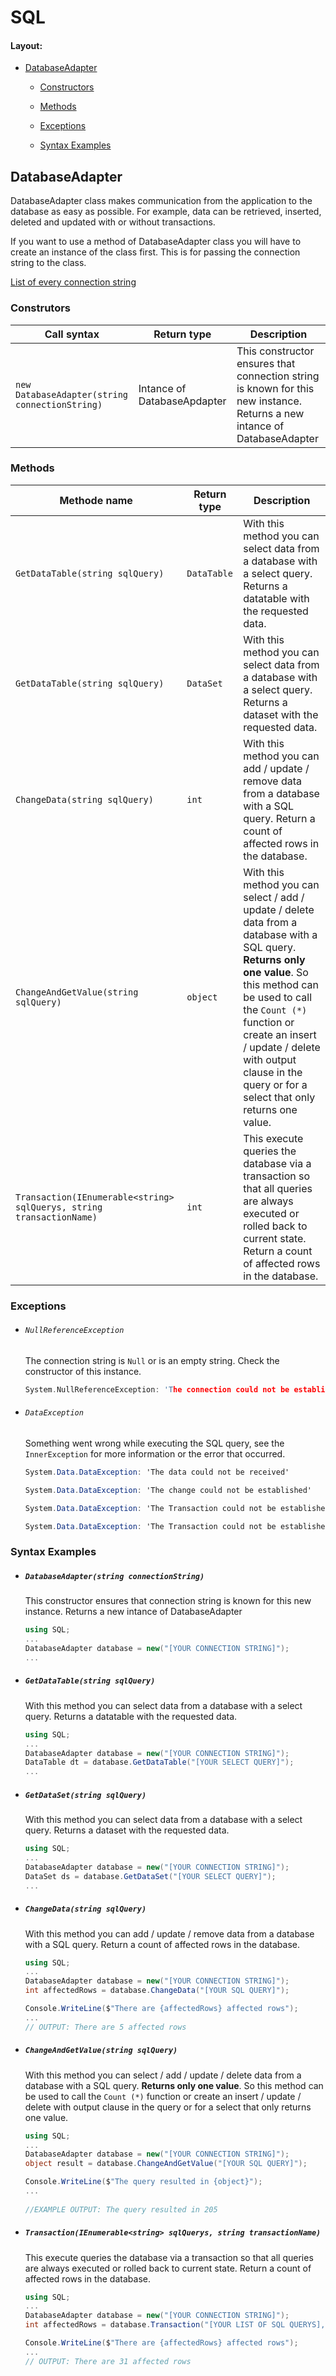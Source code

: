 # SQL

#### Layout:

- [DatabaseAdapter](#DatabaseAdapter)

  - [Constructors](#Construtors)

  - [Methods](#Methods)

  - [Exceptions](#Exceptions)

  - <a href="#Syntax-Examples">Syntax Examples</a>

    

## DatabaseAdapter

DatabaseAdapter class makes communication from the application to the database as easy as possible. For example, data can be retrieved, inserted, deleted and updated with or without transactions.

If you want to use a method of DatabaseAdapter class you will have to create an instance of the class first. This is for passing the connection string to the class.

<a href="https://www.connectionstrings.com/" target="_blank">List of every connection string</a>



### Construtors

| Call syntax                                    | Return type                 | Description                                                  |
| ---------------------------------------------- | --------------------------- | ------------------------------------------------------------ |
| `new DatabaseAdapter(string connectionString)` | Intance of DatabaseApdapter | This constructor ensures that connection string is known for this new instance. Returns a new intance of DatabaseAdapter |



### Methods

| Methode name                                                 | Return type | Description                                                  |
| ------------------------------------------------------------ | ----------- | ------------------------------------------------------------ |
| `GetDataTable(string sqlQuery)`                              | `DataTable` | With this method you can select data from a database with a select query. Returns a datatable with the requested data. |
| `GetDataTable(string sqlQuery)`                              | `DataSet`   | With this method you can select data from a database with a select query. Returns a dataset with the requested data. |
| `ChangeData(string sqlQuery)`                                | `int`       | With this method you can add / update / remove data from a database with a SQL query. Return a count of affected rows in the database. |
| `ChangeAndGetValue(string sqlQuery)`                         | `object`    | With this method you can select / add / update / delete data from a database with a SQL query. **Returns only one value**. So this method can be used to call the `Count (*)` function or create an insert / update / delete with output clause in the query or for a select that only returns one value. |
| `Transaction(IEnumerable<string> sqlQuerys, string transactionName)` | `int`       | This execute queries the database via a transaction so that all queries are always executed or rolled back to current state. Return a count of affected rows in the database. |



### Exceptions

- ###### `NullReferenceException`

  The connection string is `Null` or is an empty string. Check the constructor of this instance.

  ```c
  System.NullReferenceException: 'The connection could not be established because connection string was empty'
  ```

  

- ###### `DataException`

  Something went wrong while executing the SQL query, see the `InnerException` for more information or the error that occurred.

  ```c#
  System.Data.DataException: 'The data could not be received'
  ```

  ```c#
  System.Data.DataException: 'The change could not be established'
  ```

  ```c#
  System.Data.DataException: 'The Transaction could not be established'
  ```

  ```c#
  System.Data.DataException: 'The Transaction could not be established and a rollback has failed!'
  ```






### Syntax Examples

- ##### `DatabaseAdapter(string connectionString)`

  This constructor ensures that connection string is known for this new instance. Returns a new intance of DatabaseAdapter

  ```c#
  using SQL;
  ...
  DatabaseAdapter database = new("[YOUR CONNECTION STRING]");
  ...
  ```

  

- ##### `GetDataTable(string sqlQuery)`

  With this method you can select data from a database with a select query. Returns a datatable with the requested data.

  ```c#
  using SQL;
  ...
  DatabaseAdapter database = new("[YOUR CONNECTION STRING]");
  DataTable dt = database.GetDataTable("[YOUR SELECT QUERY]");
  ...
  ```

  

- ##### `GetDataSet(string sqlQuery)`

  With this method you can select data from a database with a select query. Returns a dataset with the requested data.

  ```c#
  using SQL;
  ...
  DatabaseAdapter database = new("[YOUR CONNECTION STRING]");
  DataSet ds = database.GetDataSet("[YOUR SELECT QUERY]");
  ...
  ```

  

- ##### `ChangeData(string sqlQuery)`

  With this method you can add / update / remove data from a database with a SQL query. Return a count of affected rows in the database.  

  ```c#
  using SQL;
  ...
  DatabaseAdapter database = new("[YOUR CONNECTION STRING]");
  int affectedRows = database.ChangeData("[YOUR SQL QUERY]");
  
  Console.WriteLine($"There are {affectedRows} affected rows");
  ...
  // OUTPUT: There are 5 affected rows
  
  
  ```




- ##### `ChangeAndGetValue(string sqlQuery)`

  With this method you can select / add / update / delete data from a database with a SQL query. **Returns only one value**. So this method can be used to call the `Count (*)` function or create an insert / update / delete with output clause in the query or for a select that only returns one value.

  ```c#
  using SQL;
  ...
  DatabaseAdapter database = new("[YOUR CONNECTION STRING]");
  object result = database.ChangeAndGetValue("[YOUR SQL QUERY]");
  
  Console.WriteLine($"The query resulted in {object}");
  ...
      
  //EXAMPLE OUTPUT: The query resulted in 205
  ```

  

- ##### `Transaction(IEnumerable<string> sqlQuerys, string transactionName)`

  This execute queries the database via a transaction so that all queries are always executed or rolled back to current state. Return a count of affected rows in the database.

  ```c#
  using SQL;
  ...
  DatabaseAdapter database = new("[YOUR CONNECTION STRING]");
  int affectedRows = database.Transaction("[YOUR LIST OF SQL QUERYS], [A NEW TRANACTION NAME]");
  
  Console.WriteLine($"There are {affectedRows} affected rows");
  ...
  // OUTPUT: There are 31 affected rows
  ```

  



##### 



###### 

